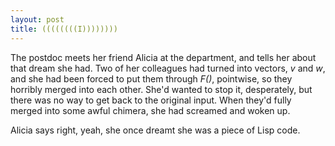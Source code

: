 ```yaml
---
layout: post
title: ((((((((I))))))))
---
```


The postdoc meets her friend Alicia at the department, and tells her about that dream she had. Two of her colleagues had turned into vectors, *v* and *w*, and she had been forced to put them through *F()*, pointwise, so they horribly merged into each other. She'd wanted to stop it, desperately, but there was no way to get back to the original input. When they'd fully merged into some awful chimera, she had screamed and woken up.

Alicia says right, yeah, she once dreamt she was a piece of Lisp code.
